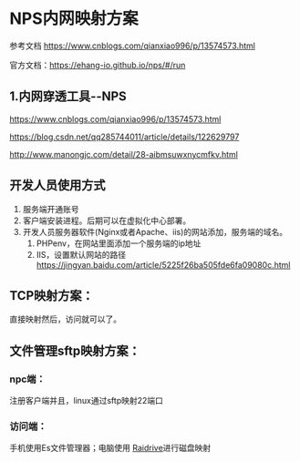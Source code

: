 # NPS内网映射方案

参考文档  https://www.cnblogs.com/qianxiao996/p/13574573.html

官方文档：https://ehang-io.github.io/nps/#/run

## 1.内网穿透工具--NPS

https://www.cnblogs.com/qianxiao996/p/13574573.html

https://blog.csdn.net/qq285744011/article/details/122629797

http://www.manongjc.com/detail/28-aibmsuwxnycmfkv.html

## 开发人员使用方式

1. 服务端开通账号
2. 客户端安装进程。后期可以在虚拟化中心部署。
3. 开发人员服务器软件(Nginx或者Apache、iis)的网站添加，服务端的域名。
   1. PHPenv，在网站里面添加一个服务端的ip地址
   2. IIS，设置默认网站的路径  https://jingyan.baidu.com/article/5225f26ba505fde6fa09080c.html

## TCP映射方案：

直接映射然后，访问就可以了。



## 文件管理sftp映射方案：

###  npc端：

注册客户端并且，linux通过sftp映射22端口

### 访问端：

手机使用Es文件管理器；电脑使用 [Raidrive](https://www.raidrive.com/)进行磁盘映射



